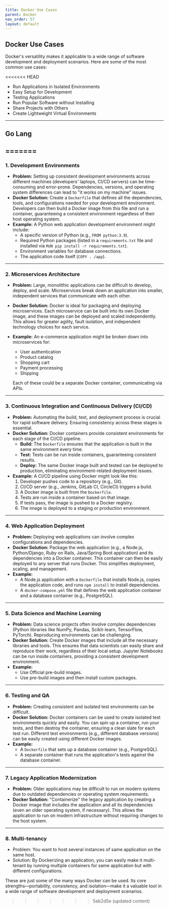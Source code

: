 ```yaml
---
title: Docker Use Cases
parent: Docker
nav_order: 57
layout: default
---
```


## Docker Use Cases

Docker's versatility makes it applicable to a wide range of software development and deployment scenarios. Here are some of the most common use cases:

<<<<<<< HEAD
- Run Applications in Isolated Environments
- Easy Setup for Development
- Testing Applications
- Run Popular Software without Installing   
- Share Projects with Others
- Create Lightweight Virtual Environments

---

## Go Lang
=======
---

### 1. Development Environments

*   **Problem:** Setting up consistent development environments across different machines (developers' laptops, CI/CD servers) can be time-consuming and error-prone.  Dependencies, versions, and operating system differences can lead to "it works on my machine" issues.
*   **Docker Solution:**  Create a `Dockerfile` that defines all the dependencies, tools, and configurations needed for your development environment.  Developers can then build a Docker image from this file and run a container, guaranteeing a consistent environment regardless of their host operating system.
*   **Example:** A Python web application development environment might include:
    *   A specific version of Python (e.g., `FROM python:3.9`).
    *   Required Python packages (listed in a `requirements.txt` file and installed via `RUN pip install -r requirements.txt`).
    *   Environment variables for database connections.
    *   The application code itself (`COPY . /app`).

---

### 2. Microservices Architecture

*   **Problem:**  Large, monolithic applications can be difficult to develop, deploy, and scale.  Microservices break down an application into smaller, independent services that communicate with each other.
*   **Docker Solution:**  Docker is ideal for packaging and deploying microservices.  Each microservice can be built into its own Docker image, and these images can be deployed and scaled independently.  This allows for greater agility, fault isolation, and independent technology choices for each service.
*   **Example:**  An e-commerce application might be broken down into microservices for:
    *   User authentication
    *   Product catalog
    *   Shopping cart
    *   Payment processing
    *   Shipping

    Each of these could be a separate Docker container, communicating via APIs.

---

### 3. Continuous Integration and Continuous Delivery (CI/CD)

*   **Problem:**  Automating the build, test, and deployment process is crucial for rapid software delivery.  Ensuring consistency across these stages is essential.
*   **Docker Solution:** Docker containers provide consistent environments for each stage of the CI/CD pipeline.
    *   **Build:**  The `Dockerfile` ensures that the application is built in the same environment every time.
    *   **Test:**  Tests can be run inside containers, guaranteeing consistent results.
    *   **Deploy:**  The same Docker image built and tested can be deployed to production, eliminating environment-related deployment issues.
*   **Example:**  A CI/CD pipeline using Docker might look like this:
    1.  Developer pushes code to a repository (e.g., Git).
    2.  CI/CD server (e.g., Jenkins, GitLab CI, CircleCI) triggers a build.
    3.  A Docker image is built from the `Dockerfile`.
    4.  Tests are run inside a container based on that image.
    5.  If tests pass, the image is pushed to a Docker registry.
    6.  The image is deployed to a staging or production environment.

---

### 4. Web Application Deployment

*   **Problem:**  Deploying web applications can involve complex configurations and dependencies.
*   **Docker Solution:**  Package the web application (e.g., a Node.js, Python/Django, Ruby on Rails, Java/Spring Boot application) and its dependencies into a Docker container. This container can then be easily deployed to any server that runs Docker.  This simplifies deployment, scaling, and management.
*   **Example:**
    *   A Node.js application with a `Dockerfile` that installs Node.js, copies the application code, and runs `npm install` to install dependencies.
    *   A `docker-compose.yml` file that defines the web application container and a database container (e.g., PostgreSQL).

---

### 5. Data Science and Machine Learning

*   **Problem:**  Data science projects often involve complex dependencies (Python libraries like NumPy, Pandas, Scikit-learn, TensorFlow, PyTorch).  Reproducing environments can be challenging.
*   **Docker Solution:**  Create Docker images that include all the necessary libraries and tools.  This ensures that data scientists can easily share and reproduce their work, regardless of their local setup.  Jupyter Notebooks can be run inside containers, providing a consistent development environment.
* **Example:**
    * Use Official pre-build images.
    * Use pre-build images and then install custom packages.

---

### 6. Testing and QA

*   **Problem:** Creating consistent and isolated test environments can be difficult.
*   **Docker Solution:** Docker containers can be used to create isolated test environments quickly and easily. You can spin up a container, run your tests, and then destroy the container, ensuring a clean slate for each test run.  Different test environments (e.g., different database versions) can be easily created using different Docker images.
*   **Example:**
    *   A `Dockerfile` that sets up a database container (e.g., PostgreSQL).
    *   A separate container that runs the application's tests against the database container.

---

### 7. Legacy Application Modernization

*   **Problem:**  Older applications may be difficult to run on modern systems due to outdated dependencies or operating system requirements.
*   **Docker Solution:**  "Containerize" the legacy application by creating a Docker image that includes the application and all its dependencies (even an older operating system, if necessary).  This allows the application to run on modern infrastructure without requiring changes to the host system.

---

### 8. Multi-tenancy

* Problem: You want to host several instances of same application on the same host.
* Solution: By Dockerizing an application, you can easily make it multi-tenant by running multiple containers for same application but with different configurations.

These are just some of the many ways Docker can be used. Its core strengths—portability, consistency, and isolation—make it a valuable tool in a wide range of software development and deployment scenarios.
>>>>>>> 5eb2d5e (updated content)
